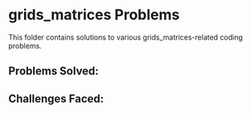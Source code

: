 # grids_matrices Problems

This folder contains solutions to various grids_matrices-related coding problems.

## Problems Solved:

## Challenges Faced:

